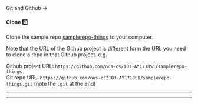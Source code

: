 <link rel="stylesheet" href="{{baseUrl}}/css/textbook.css">

<div class="website-content">

<div id="path">Git and Github &rarr; </div>

<div id="title">

#### Clone :one:

</div>

<div id="body">

Clone the sample repo [samplerepo-things](https://github.com/nus-cs2103-AY1718S1/samplerepo-things) to your computer.

<tip-box type="error"> 

Note that the URL of the Github project is different form the URL you need to clone a repo in that Github project.
e.g.

Github project URL: `https://github.com/nus-cs2103-AY1718S1/samplerepo-things` <br>
Git repo URL: `https://github.com/nus-cs2103-AY1718S1/samplerepo-things.git` (note the `.git` at the end)

</tip-box>

<tabs>
  <tab header="SourceTree">
    <include src="./sourcetree.md" />
  <hr></tab>
  <tab header="CLI">
    <include src="./cli.md" />
  <hr></tab>
</tabs>

</div>

<div id="extras">
</div>

</div>
